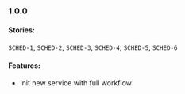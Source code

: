 ### 1.0.0
#### Stories:
`SCHED-1`, `SCHED-2`, `SCHED-3`, `SCHED-4`, `SCHED-5`, `SCHED-6`
#### Features:
- Init new service with full workflow